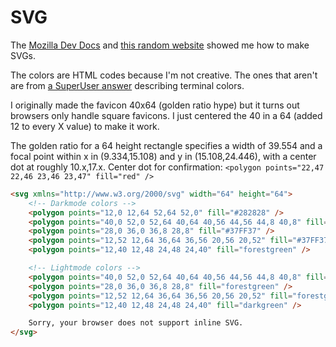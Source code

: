 # SVG
The [Mozilla Dev Docs](https://developer.mozilla.org/en-US/docs/Web/SVG/Tutorial/Getting_Started) and [this random website](http://thenewcode.com/28/Making-And-Deploying-SVG-Favicons) showed me how to make SVGs.

The colors are HTML codes because I'm not creative. The ones that aren't are from [a SuperUser answer](https://superuser.com/a/1206781/809706) describing terminal colors.

I originally made the favicon 40x64 (golden ratio hype) but it turns out browsers only handle square favicons.
I just centered the 40 in a 64 (added 12 to every X value) to make it work.

The golden ratio for a 64 height rectangle specifies a width of 39.554 and a focal point within x in (9.334,15.108) and y in (15.108,24.446), with a center dot at roughly 10.x,17.x.
Center dot for confirmation: `<polygon points="22,47 22,46 23,46 23,47" fill="red" />`

```html
<svg xmlns="http://www.w3.org/2000/svg" width="64" height="64">
	<!-- Darkmode colors -->
	<polygon points="12,0 12,64 52,64 52,0" fill="#282828" />
	<polygon points="40,0 52,0 52,64 40,64 40,56 44,56 44,8 40,8" fill="forestgreen" />
	<polygon points="28,0 36,0 36,8 28,8" fill="#37FF37" />
	<polygon points="12,52 12,64 36,64 36,56 20,56 20,52" fill="#37FF37" />
	<polygon points="12,40 12,48 24,48 24,40" fill="forestgreen" />

	<!-- Lightmode colors -->
	<polygon points="40,0 52,0 52,64 40,64 40,56 44,56 44,8 40,8" fill="darkgreen" />
	<polygon points="28,0 36,0 36,8 28,8" fill="forestgreen" />
	<polygon points="12,52 12,64 36,64 36,56 20,56 20,52" fill="forestgreen" />
	<polygon points="12,40 12,48 24,48 24,40" fill="darkgreen" />

	Sorry, your browser does not support inline SVG.
</svg>
```
